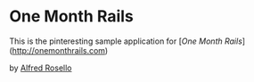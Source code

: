 # One Month Rails

This is the pinteresting sample application for 
[*One Month Rails*] (http://onemonthrails.com)

by [Alfred Rosello](http://test.com)
